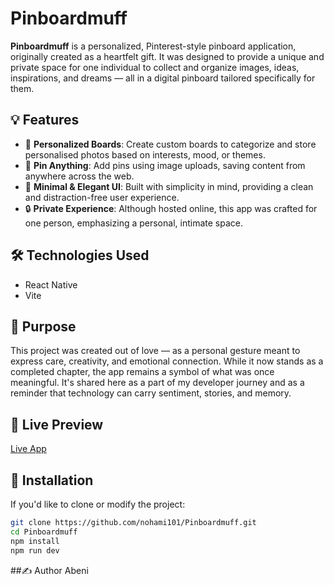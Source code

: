 # Pinboardmuff

**Pinboardmuff** is a personalized, Pinterest-style pinboard application, originally created as a heartfelt gift. It was designed to provide a unique and private space for one individual to collect and organize images, ideas, inspirations, and dreams — all in a digital pinboard tailored specifically for them.

## 💡 Features

- 🌸 **Personalized Boards**: Create custom boards to categorize and store personalised photos based on interests, mood, or themes.
- 📌 **Pin Anything**: Add pins using image uploads, saving content from anywhere across the web.
- 🎨 **Minimal & Elegant UI**: Built with simplicity in mind, providing a clean and distraction-free user experience.
- 🔒 **Private Experience**: Although hosted online, this app was crafted for one person, emphasizing a personal, intimate  space.

## 🛠️ Technologies Used

- React Native
- Vite

## 🌱 Purpose

This project was created out of love — as a personal gesture meant to express care, creativity, and emotional connection. While it now stands as a completed chapter, the app remains a symbol of what was once meaningful. It's shared here as a part of my developer journey and as a reminder that technology can carry sentiment, stories, and memory.

## 🔗 Live Preview

[Live App](https://pinboardmuff.netlify.app/)


## 📁 Installation

If you'd like to clone or modify the project:

```bash
git clone https://github.com/nohami101/Pinboardmuff.git
cd Pinboardmuff
npm install
npm run dev
```



##✍️ Author
Abeni
